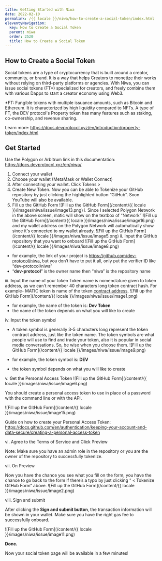 ```yaml
---
title: Getting Started with Niwa
date: 2022-02-10
permalink: /{{ locale }}/niwa/how-to-create-a-social-token/index.html
eleventyNavigation:
  key: How to Create a Social Token
  parent: niwa
  order: 2520
  title: How to Create a Social Token
---
```


## How to Create a Social Token

Social tokens are a type of cryptocurrency that is built around a creator, community, or brand. It is a way that helps Creators to monetize their works without relying on third-party platforms or agencies. With Niwa, you can issue social tokens (FT\*) specialized for creators, and freely combine them with various Dapps to start a creator economy using Web3.

\*FT: Fungible tokens with multiple issuance amounts, such as Bitcoin and Ethereum. It is characterized by high liquidity compared to NFTs. A type of FT, the DEV protocol's Property token has many features such as staking, co-ownership, and revenue sharing.

Learn more: https://docs.devprotocol.xyz/en/introduction/property-token/index.html

## Get Started

Use the Polygon or Arbitrum link in this documentation: https://docs.devprotocol.xyz/en/niwa/

1. Connect your wallet
2. Choose your wallet (MetaMask or Wallet Connect)
3. After connecting your wallet. Click Tokens >
4. Create New Token. Now you can be able to Tokenize your GitHub repository by just clicking the highlighted button “GitHub”. Soon YouTube will also be available.
5. Fill up the GitHub Form
   ![Fill up the GitHub Form](/content/{{ locale }}/images/niwa/issue/image13.png)
   i. Since I selected Polygon Network in the above screen, matic will show on the textbox of “Network”
   ![Fill up the GitHub Form](/content/{{ locale }}/images/niwa/issue/image16.png)
   and my wallet address on the Polygon Network will automatically show since it's connected to my wallet already.
   ![Fill up the GitHub Form](/content/{{ locale }}/images/niwa/issue/image5.png)
   ii. Input the GitHub repository that you want to onboard
   ![Fill up the GitHub Form](/content/{{ locale }}/images/niwa/issue/image8.png)

- for example, the link of your project is https://github.com/dev-protocol/niwa, but you don’t have to put it all, only put the verifier ID like “dev-protocol/niwa”
- “**dev-protocol**” is the owner name then “niwa” is the repository name

iii. Input the name of your token
Token name is nomenclature given to token address, as we can't remember 40 characters long token contract hash. For example- MATIC token is name of the token [contract address](https://etherscan.io/address/0x7D1AfA7B718fb893dB30A3aBc0Cfc608AaCfeBB0).
![Fill up the GitHub Form](/content/{{ locale }}/images/niwa/issue/image1.png)

- for example, the name of the token is: **Dev Token**
- the name of the token depends on what you will like to create

iv. Input the token symbol

- A token symbol is generally 3-5 characters long represent the token contract address, just like the token name. The token symbols are what people will use to find and trade your token, also it is popular in social media conversations. So, be wise when you choose them.
  ![Fill up the GitHub Form](/content/{{ locale }}/images/niwa/issue/image9.png)

- for example, the token symbol is: **DEV**
- the token symbol depends on what you will like to create

v. Get the Personal Access Token
![Fill up the GitHub Form](/content/{{ locale }}/images/niwa/issue/image6.png)

You should create a personal access token to use in place of a password with the command line or with the API.

![Fill up the GitHub Form](/content/{{ locale }}/images/niwa/issue/image15.png)

Guide on how to create your Personal Access Token: https://docs.github.com/en/authentication/keeping-your-account-and-data-secure/creating-a-personal-access-token

vi. Agree to the Terms of Service and Click Preview

Note: Make sure you have an admin role in the repository or you are the owner of the repository to successfully tokenize.

vii. On Preview

Now you have the chance you see what you fill on the form, you have the chance to go back to the form if there’s a typo by just clicking “ < Tokenize GitHub Form” above.
![Fill up the GitHub Form](/content/{{ locale }}/images/niwa/issue/image2.png)

viii. Sign and submit

After clicking the **Sign and submit button**, the transaction information will be shown in your wallet. Make sure you have the right gas fee to successfully onboard.

![Fill up the GitHub Form](/content/{{ locale }}/images/niwa/issue/image11.png)

**Done.**

Now your social token page will be available in a few minutes!
